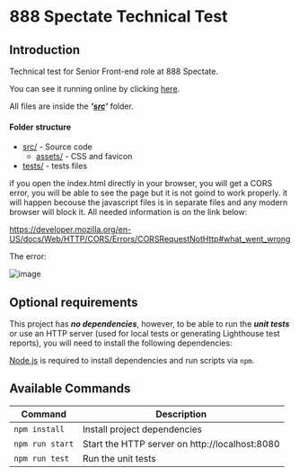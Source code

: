 # 888 Spectate Technical Test

## Introduction

Technical test for Senior Front-end role at 888 Spectate.

You can see it running online by clicking [here](https://roble.github.io/888-spectate).

All files are inside the ***'[src](./src)'*** folder. 

#### Folder structure

* [src/](./src) - Source code
  * [assets/](./src/assets) - CSS and favicon
* [tests/](./tests) - tests files

if you open the index.html directly in your browser, you will get a CORS error, you will be able to see the page but it is not goind to work properly. it will happen becouse the javascript files is in separate files and any modern browser will block it. All needed information is on the link below: 

https://developer.mozilla.org/en-US/docs/Web/HTTP/CORS/Errors/CORSRequestNotHttp#what_went_wrong

The error: 

![image](https://user-images.githubusercontent.com/3231587/183474257-55cbbde9-aa91-4302-a93f-ca7af71de434.png)

## Optional requirements

This project has ***no dependencies***, however, to be able to run the ***unit tests*** or use an HTTP server (used for local tests or generating Lighthouse test reports), you will need to install the following dependencies:

[Node.js](https://nodejs.org) is required to install dependencies and run scripts via `npm`.

## Available Commands

| Command          | Description                                                                     |
| ---------------- | ------------------------------------------------------------------------------- |
| `npm install`    | Install project dependencies                                                    |
| `npm run start`  | Start the HTTP server on http://localhost:8080                                  |
| `npm run test`   | Run the unit tests                                                              |
